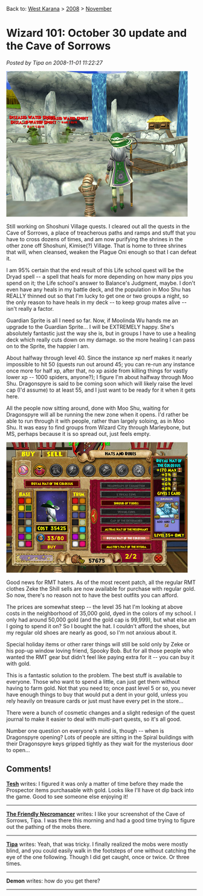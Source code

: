 Back to: [West Karana](/posts/westkarana.md) > [2008](/posts/2008/westkarana.md) > [November](./westkarana.md)
# Wizard 101: October 30 update and the Cave of Sorrows

*Posted by Tipa on 2008-11-01 11:22:27*

![](../../../uploads/2008/11/wizardgraphicalclient-2008-11-01-08-29-11-18.jpg "wizardgraphicalclient-2008-11-01-08-29-11-18")

Still working on Shoshuni Village quests. I cleared out all the quests in the Cave of Sorrows, a place of treacherous paths and ramps and stuff that you have to cross dozens of times, and am now purifying the shrines in the other zone off Shoshuni, Kimise(?) Village. That is home to three shrines that will, when cleansed, weaken the Plague Oni enough so that I can defeat it.

I am 95% certain that the end result of this Life school quest will be the Dryad spell -- a spell that heals for more depending on how many pips you spend on it; the Life school's answer to Balance's Judgment, maybe. I don't even have any heals in my battle deck, and the population in Moo Shu has REALLY thinned out so that I'm lucky to get one or two groups a night, so the only reason to have heals in my deck -- to keep group mates alive -- isn't really a factor.

Guardian Sprite is all I need so far. Now, if Moolinda Wu hands me an upgrade to the Guardian Sprite... I will be EXTREMELY happy. She's absolutely fantastic just the way she is, but in groups I have to use a healing deck which really cuts down on my damage. so the more healing I can pass on to the Sprite, the happier I am.


About halfway through level 40. Since the instance xp nerf makes it nearly impossible to hit 50 (quests run out around 45; you can re-run any instance once more for half xp, after that, no xp aside from killing things for vastly lower xp -- 1000 spiders, anyone?); I figure I'm about halfway through Moo Shu. Dragonspyre is said to be coming soon which will likely raise the level cap (I'd assume) to at least 55, and I just want to be ready for it when it gets here.

All the people now sitting around, done with Moo Shu, waiting for Dragonspyre will all be running the new zone when it opens. I'd rather be able to run through it with people, rather than largely soloing, as in Moo Shu. It was easy to find groups from Wizard City through Marleybone, but MS, perhaps because it is so spread out, just feels empty.

![](../../../uploads/2008/11/wizardgraphicalclient-2008-11-01-00-08-56-06.jpg "wizardgraphicalclient-2008-11-01-00-08-56-06")

Good news for RMT haters. As of the most recent patch, all the regular RMT clothes Zeke the Shill sells are now available for purchase with regular gold. So now, there's no reason not to have the best outfits you can afford.

The prices are somewhat steep -- the level 35 hat I'm looking at above costs in the neighborhood of 35,000 gold, dyed in the colors of my school. I only had around 50,000 gold (and the gold cap is 99,999), but what else am I going to spend it on? So I bought the hat. I couldn't afford the shoes, but my regular old shoes are nearly as good, so I'm not anxious about it.

Special holiday items or other rarer things will still be sold only by Zeke or his pop-up window loving friend, Spooky Bob. But for all those people who wanted the RMT gear but didn't feel like paying extra for it -- you can buy it with gold.

This is a fantastic solution to the problem. The best stuff is available to everyone. Those who want to spend a little, can just get them without having to farm gold. Not that you need to; once past level 5 or so, you never have enough things to buy that would put a dent in your gold, unless you rely heavily on treasure cards or just must have every pet in the store...

There were a bunch of cosmetic changes and a slight redesign of the quest journal to make it easier to deal with multi-part quests, so it's all good.

Number one question on everyone's mind is, though -- when is Dragonspyre opening? Lots of people are sitting in the Spiral buildings with their Dragonspyre keys gripped tightly as they wait for the mysterious door to open...

## Comments!

**[Tesh](http://tishtoshtesh.wordpress.com/)** writes: I figured it was only a matter of time before they made the Prospector items purchasable with gold. Looks like I'll have ot dip back into the game. Good to see someone else enjoying it!

---

**[The Friendly Necromancer](http://thefriendlynecromancer.blogspot.com)** writes: I like your screenshot of the Cave of Sorrows, Tipa. I was there this morning and had a good time trying to figure out the pathing of the mobs there.

---

**[Tipa](https://chasingdings.com)** writes: Yeah, that was tricky. I finally realized the mobs were mostly blind, and you could easily walk in the footsteps of one without catching the eye of the one following. Though I did get caught, once or twice. Or three times.

---

**Demon** writes: how do you get there?

---

